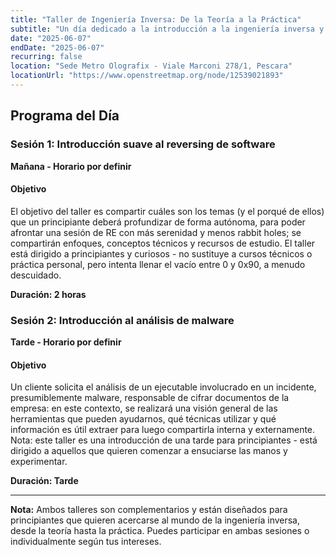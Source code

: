 ```yaml
---
title: "Taller de Ingeniería Inversa: De la Teoría a la Práctica"
subtitle: "Un día dedicado a la introducción a la ingeniería inversa y al análisis de malware para principiantes"
date: "2025-06-07"
endDate: "2025-06-07"
recurring: false
location: "Sede Metro Olografix - Viale Marconi 278/1, Pescara"
locationUrl: "https://www.openstreetmap.org/node/12539021893"
---
```


## Programa del Día

### **Sesión 1: Introducción suave al reversing de software**
**Mañana - Horario por definir**

#### **Objetivo**  
El objetivo del taller es compartir cuáles son los temas (y el porqué de ellos) que un principiante deberá profundizar de forma autónoma, para poder afrontar una sesión de RE con más serenidad y menos rabbit holes; se compartirán enfoques, conceptos técnicos y recursos de estudio. El taller está dirigido a principiantes y curiosos - no sustituye a cursos técnicos o práctica personal, pero intenta llenar el vacío entre 0 y 0x90, a menudo descuidado.

**Duración: 2 horas**

### **Sesión 2: Introducción al análisis de malware**
**Tarde - Horario por definir**

#### **Objetivo**
Un cliente solicita el análisis de un ejecutable involucrado en un incidente, presumiblemente malware, responsable de cifrar documentos de la empresa: en este contexto, se realizará una visión general de las herramientas que pueden ayudarnos, qué técnicas utilizar y qué información es útil extraer para luego compartirla interna y externamente. Nota: este taller es una introducción de una tarde para principiantes - está dirigido a aquellos que quieren comenzar a ensuciarse las manos y experimentar.

**Duración: Tarde**

---

**Nota:** Ambos talleres son complementarios y están diseñados para principiantes que quieren acercarse al mundo de la ingeniería inversa, desde la teoría hasta la práctica. Puedes participar en ambas sesiones o individualmente según tus intereses.